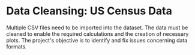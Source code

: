 # Data Cleansing: US Census Data
 
Multiple CSV files need to be imported into the dataset. The data must be cleaned to enable the required calculations and the creation of necessary plots. The project's objective is to identify and fix issues concerning data formats.
